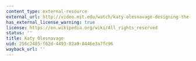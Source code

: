 ```yaml
---
content_type: external-resource
external_url: http://video.mit.edu/watch/katy-olesnavage-designing-the-next-generation-prosthesis-26034/
has_external_license_warning: true
license: https://en.wikipedia.org/wiki/All_rights_reserved
status: ''
title: Katy Olesnavage
uid: 256c2485-f62d-4493-82a9-8446e3a7fc96
wayback_url: ''
---
```

